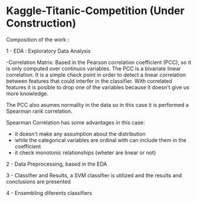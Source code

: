 # Kaggle-Titanic-Competition (Under Construction)

Composition of the work :

1 - EDA : Exploratory Data Analysis

-Correlation Matrix: Based in the Pearson correlation coefficient (PCC), so it is only computed over continuos variables. The PCC is a bivariate linear correlation. It is a simple check point in order to detect a linear correlation between features that could interfer in the classifier. With correlated features it is posible to drop one of the variables because it doesn't give us more knowledge.

The PCC also asumes normality in the data so in this case it is performed a Spearman rank correlation. 

Spearman Correlation has some advantages in this case:
- it doesn't make any assumption about the distribution
- while the categorical variables are ordinal with can include them in the coefficient
- it check monotonic relationships (wheter are linear or not)

2 - Data Preprocessing, based in the EDA

3 - Classifier and Results, a SVM classifier is utilized and the results and conclusions are presented

4 - Ensembling diferents classifiers

